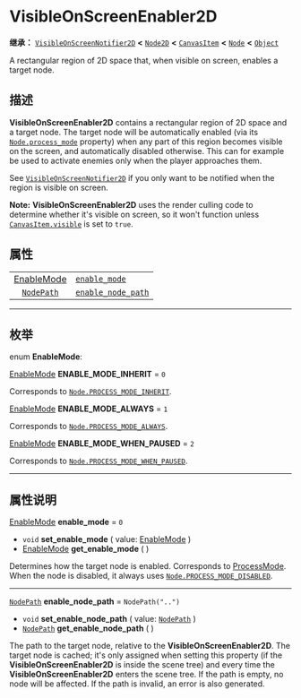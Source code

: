 <!-- ⚠ 请勿编辑本文件 ⚠ -->
<!-- 本文档使用脚本从 WeDot 引擎源码仓库生成。 -->
<!-- 生成脚本：https://github.com/WeDot-Engine/WeDot/tree/master/doc/tools/make_md.py； -->
<!-- 原文件：https://github.com/WeDot-Engine/WeDot/tree/master/doc/classes/VisibleOnScreenEnabler2D.xml。 -->

<div id="_class_visibleonscreenenabler2d"></div>

# VisibleOnScreenEnabler2D

**继承：** [`VisibleOnScreenNotifier2D`](class_visibleonscreennotifier2d.md) **<** [`Node2D`](class_node2d.md) **<** [`CanvasItem`](class_canvasitem.md) **<** [`Node`](class_node.md) **<** [`Object`](class_object.md)

A rectangular region of 2D space that, when visible on screen, enables a target node.

## 描述

**VisibleOnScreenEnabler2D** contains a rectangular region of 2D space and a target node. The target node will be automatically enabled (via its [`Node.process_mode`](class_node.md#class_node_property_process_mode) property) when any part of this region becomes visible on the screen, and automatically disabled otherwise. This can for example be used to activate enemies only when the player approaches them.

See [`VisibleOnScreenNotifier2D`](class_visibleonscreennotifier2d.md) if you only want to be notified when the region is visible on screen.

 **Note:** **VisibleOnScreenEnabler2D** uses the render culling code to determine whether it's visible on screen, so it won't function unless [`CanvasItem.visible`](class_canvasitem.md#class_canvasitem_property_visible) is set to `true`.

## 属性

|||
|:-:|:--|
| [EnableMode](#enum_visibleonscreenenabler2d_enablemode) | [`enable_mode`](class_visibleonscreenenabler2d.md#class_visibleonscreenenabler2d_property_enable_mode)           | ``0``              |
| [`NodePath`](class_nodepath.md)                         | [`enable_node_path`](class_visibleonscreenenabler2d.md#class_visibleonscreenenabler2d_property_enable_node_path) | ``NodePath("..")`` |

<!-- rst-class:: classref-section-separator -->

---

## 枚举

<div id="_class_enum_visibleonscreenenabler2d_enablemode"></div>

enum **EnableMode**: <div id="enum_visibleonscreenenabler2d_enablemode"></div>

<div id="_class_visibleonscreenenabler2d_constant_enable_mode_inherit"></div>

[EnableMode](#enum_visibleonscreenenabler2d_enablemode) **ENABLE_MODE_INHERIT** = ``0``

Corresponds to [`Node.PROCESS_MODE_INHERIT`](class_node.md#class_node_constant_process_mode_inherit).

<div id="_class_visibleonscreenenabler2d_constant_enable_mode_always"></div>

[EnableMode](#enum_visibleonscreenenabler2d_enablemode) **ENABLE_MODE_ALWAYS** = ``1``

Corresponds to [`Node.PROCESS_MODE_ALWAYS`](class_node.md#class_node_constant_process_mode_always).

<div id="_class_visibleonscreenenabler2d_constant_enable_mode_when_paused"></div>

[EnableMode](#enum_visibleonscreenenabler2d_enablemode) **ENABLE_MODE_WHEN_PAUSED** = ``2``

Corresponds to [`Node.PROCESS_MODE_WHEN_PAUSED`](class_node.md#class_node_constant_process_mode_when_paused).

<!-- rst-class:: classref-section-separator -->

---

## 属性说明

<div id="_class_visibleonscreenenabler2d_property_enable_mode"></div>

[EnableMode](#enum_visibleonscreenenabler2d_enablemode) **enable_mode** = ``0`` <div id="class_visibleonscreenenabler2d_property_enable_mode"></div>

- `void` **set_enable_mode** ( value: [EnableMode](#enum_visibleonscreenenabler2d_enablemode) )
- [EnableMode](#enum_visibleonscreenenabler2d_enablemode) **get_enable_mode** ( )

Determines how the target node is enabled. Corresponds to [ProcessMode](#enum_node_processmode). When the node is disabled, it always uses [`Node.PROCESS_MODE_DISABLED`](class_node.md#class_node_constant_process_mode_disabled).

<!-- rst-class:: classref-item-separator -->

---

<div id="_class_visibleonscreenenabler2d_property_enable_node_path"></div>

[`NodePath`](class_nodepath.md) **enable_node_path** = ``NodePath("..")`` <div id="class_visibleonscreenenabler2d_property_enable_node_path"></div>

- `void` **set_enable_node_path** ( value: [`NodePath`](class_nodepath.md) )
- [`NodePath`](class_nodepath.md) **get_enable_node_path** ( )

The path to the target node, relative to the **VisibleOnScreenEnabler2D**. The target node is cached; it's only assigned when setting this property (if the **VisibleOnScreenEnabler2D** is inside the scene tree) and every time the **VisibleOnScreenEnabler2D** enters the scene tree. If the path is empty, no node will be affected. If the path is invalid, an error is also generated.

[^virtual]: 本方法通常需要用户覆盖才能生效。
[^const]: 本方法无副作用，不会修改该实例的任何成员变量。
[^vararg]: 本方法除了能接受在此处描述的参数外，还能够继续接受任意数量的参数。
[^constructor]: 本方法用于构造某个类型。
[^static]: 调用本方法无需实例，可直接使用类名进行调用。
[^operator]: 本方法描述的是使用本类型作为左操作数的有效运算符。
[^bitfield]: 这个值是由下列位标志构成位掩码的整数。
[^void]: 无返回值。
